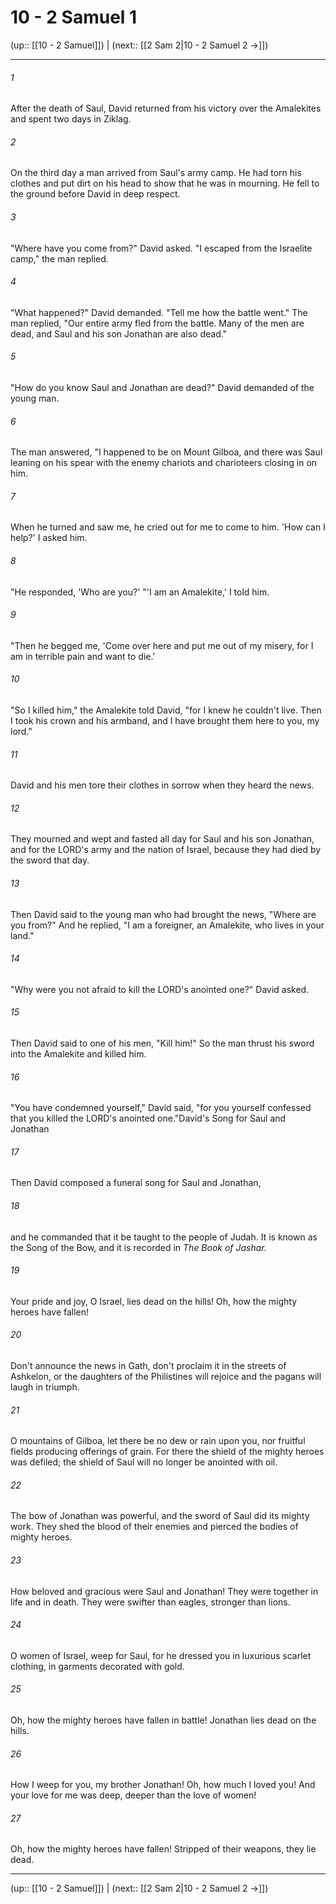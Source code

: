 # 10 - 2 Samuel 1

(up:: [[10 - 2 Samuel]]) | (next:: [[2 Sam 2|10 - 2 Samuel 2 →]])

***


###### 1 
After the death of Saul, David returned from his victory over the Amalekites and spent two days in Ziklag. 

###### 2 
On the third day a man arrived from Saul's army camp. He had torn his clothes and put dirt on his head to show that he was in mourning. He fell to the ground before David in deep respect. 

###### 3 
"Where have you come from?" David asked. "I escaped from the Israelite camp," the man replied. 

###### 4 
"What happened?" David demanded. "Tell me how the battle went." The man replied, "Our entire army fled from the battle. Many of the men are dead, and Saul and his son Jonathan are also dead." 

###### 5 
"How do you know Saul and Jonathan are dead?" David demanded of the young man. 

###### 6 
The man answered, "I happened to be on Mount Gilboa, and there was Saul leaning on his spear with the enemy chariots and charioteers closing in on him. 

###### 7 
When he turned and saw me, he cried out for me to come to him. 'How can I help?' I asked him. 

###### 8 
"He responded, 'Who are you?' "'I am an Amalekite,' I told him. 

###### 9 
"Then he begged me, 'Come over here and put me out of my misery, for I am in terrible pain and want to die.' 

###### 10 
"So I killed him," the Amalekite told David, "for I knew he couldn't live. Then I took his crown and his armband, and I have brought them here to you, my lord." 

###### 11 
David and his men tore their clothes in sorrow when they heard the news. 

###### 12 
They mourned and wept and fasted all day for Saul and his son Jonathan, and for the LORD's army and the nation of Israel, because they had died by the sword that day. 

###### 13 
Then David said to the young man who had brought the news, "Where are you from?" And he replied, "I am a foreigner, an Amalekite, who lives in your land." 

###### 14 
"Why were you not afraid to kill the LORD's anointed one?" David asked. 

###### 15 
Then David said to one of his men, "Kill him!" So the man thrust his sword into the Amalekite and killed him. 

###### 16 
"You have condemned yourself," David said, "for you yourself confessed that you killed the LORD's anointed one."David's Song for Saul and Jonathan 

###### 17 
Then David composed a funeral song for Saul and Jonathan, 

###### 18 
and he commanded that it be taught to the people of Judah. It is known as the Song of the Bow, and it is recorded in _The Book of Jashar._ 

###### 19 
Your pride and joy, O Israel, lies dead on the hills! Oh, how the mighty heroes have fallen! 

###### 20 
Don't announce the news in Gath, don't proclaim it in the streets of Ashkelon, or the daughters of the Philistines will rejoice and the pagans will laugh in triumph. 

###### 21 
O mountains of Gilboa, let there be no dew or rain upon you, nor fruitful fields producing offerings of grain. For there the shield of the mighty heroes was defiled; the shield of Saul will no longer be anointed with oil. 

###### 22 
The bow of Jonathan was powerful, and the sword of Saul did its mighty work. They shed the blood of their enemies and pierced the bodies of mighty heroes. 

###### 23 
How beloved and gracious were Saul and Jonathan! They were together in life and in death. They were swifter than eagles, stronger than lions. 

###### 24 
O women of Israel, weep for Saul, for he dressed you in luxurious scarlet clothing, in garments decorated with gold. 

###### 25 
Oh, how the mighty heroes have fallen in battle! Jonathan lies dead on the hills. 

###### 26 
How I weep for you, my brother Jonathan! Oh, how much I loved you! And your love for me was deep, deeper than the love of women! 

###### 27 
Oh, how the mighty heroes have fallen! Stripped of their weapons, they lie dead.

***

(up:: [[10 - 2 Samuel]]) | (next:: [[2 Sam 2|10 - 2 Samuel 2 →]])
